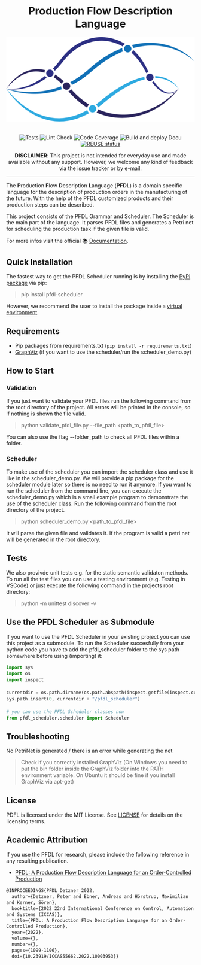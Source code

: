 <!--
SPDX-FileCopyrightText: The PFDL Contributors
SPDX-License-Identifier: MIT
-->
<div align="center">
  
Production Flow Description Language
===========================
<img src="https://github.com/iml130/pfdl/blob/main/docs/img/pfdl_logo_without_font.png?raw=true" alt="pfdl_logo" width="600"/>
<br><br>

![Tests](https://github.com/iml130/pfdl/actions/workflows/tests.yml/badge.svg?branch=main)
![Lint Check](https://github.com/iml130/pfdl/actions/workflows/lint.yml/badge.svg?branch=main)
![Code Coverage](https://github.com/iml130/pfdl/actions/workflows/code_coverage.yml/badge.svg?branch=main)
![Build and deploy Docu](https://github.com/iml130/pfdl/actions/workflows/build_and_deploy_docu.yml/badge.svg?branch=main)
[![REUSE status](https://api.reuse.software/badge/github.com/iml130/pfdl)](https://api.reuse.software/info/github.com/iml130/pfdl)

**DISCLAIMER**:
This project is not intended for everyday use and made available without any support.
However, we welcome any kind of feedback via the issue tracker or by e-mail.
</div>

---
<div align="left">

The **P**roduction **F**low **D**escription **L**anguage (**PFDL**) is a domain specific language for the description of production orders in the manufacturing of the future.
With the help of the PFDL customized products and their production steps can be described.

This project consists of the PFDL Grammar and Scheduler.
The Scheduler is the main part of the language. It parses PFDL files and generates a Petri net for scheduling the production task if the given file is valid.

For more infos visit the official :books: [Documentation](https://iml130.github.io/pfdl/).

## Quick Installation
The fastest way to get the PFDL Scheduler running is by installing the [PyPi package](https://pypi.org/project/pfdl-scheduler/) via pip:
> pip install pfdl-scheduler

However, we recommend the user to install the package inside a [virtual environment](https://docs.python.org/3/library/venv.html).

## Requirements
- Pip packages from requirements.txt (`pip install -r requirements.txt`)
- [GraphViz](https://graphviz.org/) (if you want to use the scheduler/run the scheduler_demo.py)

## How to Start

### Validation
If you just want to validate your PFDL files run the following command from the root directory of the project.
All errors will be printed in the console, so if nothing is shown the file valid.
> python validate_pfdl_file.py --file_path <path_to_pfdl_file>

You can also use the flag --folder_path to check all PFDL files within a folder.

### Scheduler
To make use of the scheduler you can import the scheduler class and use it like in the scheduler_demo.py.
We will provide a pip package for the scheduler module later so there is no need to run it anymore.
If you want to run the scheduler from the command line, you can execute the scheduler_demo.py which is a small example program to demonstrate the use of the scheduler class.
Run the following command from the root directory of the project.
> python scheduler_demo.py <path_to_pfdl_file>

It will parse the given file and validates it. If the program is valid a petri net will be generated in the root directory.

## Tests
We also provivde unit tests e.g. for the static semantic validaton methods. To run all the test files you can use a testing environment (e.g. Testing in VSCode) or just execute the following command in the projects root directory:
> python -m unittest discover -v

## Use the PFDL Scheduler as Submodule
If you want to use the PFDL Scheduler in your existing project you can use this project as a submodule.
To run the Scheduler succesfully from your python code you have to add the pfdl_scheduler folder to the sys path somewhere before using (importing) it:

```python
import sys
import os
import inspect

currentdir = os.path.dirname(os.path.abspath(inspect.getfile(inspect.currentframe())))
sys.path.insert(0, currentdir + "/pfdl_scheduler")

# you can use the PFDL Scheduler classes now
from pfdl_scheduler.scheduler import Scheduler
```

## Troubleshooting
No PetriNet is generated / there is an error while generating the net
> Check if you correctly installed GraphViz (On Windows you need to put the bin folder inside the GraphViz folder into the PATH environment variable. On Ubuntu it should be fine if you install GraphViz via apt-get)

## License
PDFL is licensed under the MIT License. See [LICENSE](https://github.com/iml130/pfdl/blob/main/LICENSE) for details on the licensing terms.

## Academic Attribution
If you use the PFDL for research, please include the following reference in any resulting publication.

- [PFDL: A Production Flow Description Language for an Order-Controlled Production](https://doi.org/10.23919/ICCAS55662.2022.10003953)
```plain
@INPROCEEDINGS{PFDL_Detzner_2022,
  author={Detzner, Peter and Ebner, Andreas and Hörstrup, Maximilian and Kerner, Sören},
  booktitle={2022 22nd International Conference on Control, Automation and Systems (ICCAS)}, 
  title={PFDL: A Production Flow Description Language for an Order-Controlled Production}, 
  year={2022},
  volume={},
  number={},
  pages={1099-1106},
  doi={10.23919/ICCAS55662.2022.10003953}}
```
